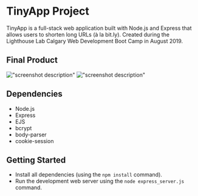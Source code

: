 # TinyApp Project

TinyApp is a full-stack web application built with Node.js and Express that allows users to shorten long URLs (à la bit.ly). Created during the Lighthouse Lab Calgary Web Development Boot Camp in August 2019.

## Final Product

!["screenshot description"](#)
!["screenshot description"](#)

## Dependencies

- Node.js
- Express
- EJS
- bcrypt
- body-parser
- cookie-session

## Getting Started

- Install all dependencies (using the `npm install` command).
- Run the development web server using the `node express_server.js` command.